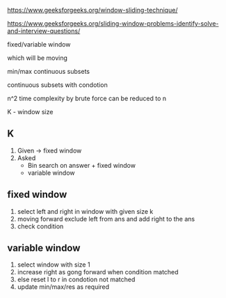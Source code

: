 https://www.geeksforgeeks.org/window-sliding-technique/

https://www.geeksforgeeks.org/sliding-window-problems-identify-solve-and-interview-questions/

fixed/variable window


which will be moving


min/max continuous subsets 


continuous subsets with condotion


n^2 time complexity by brute force can be reduced to n


K - window size


## K

1. Given -> fixed window
2. Asked
   - Bin search on answer + fixed window
   - variable window

## fixed window
1. select left and right in window with given size k
2. moving forward exclude left from ans and add right to the ans
3. check condition

## variable window
1. select window with size 1
2. increase right as gong forward when condition matched
3. else reset l to r in condotion not matched
4. update min/max/res as required

     




